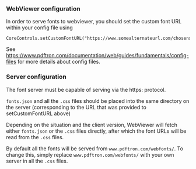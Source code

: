 ### WebViewer configuration
In order to serve fonts to webviewer, you should set the custom font URL within your config file using 
```
CoreControls.setCustomFontURL("https://www.somealternateurl.com/chosensubpath/");
``` 
See https://www.pdftron.com/documentation/web/guides/fundamentals/config-files for more details about config files.

### Server configuration

The font server must be capable of serving via the https: protocol.

`fonts.json` and all the `.css` files should be placed into the same directory on the server (corresponding to the URL that was provided to setCustomFontURL above)

Depending on the situation and the client version, WebViewer will fetch either `fonts.json` or the `.css` files directly, after which the font URLs will be read from the `.css` files.

By default all the fonts will be served from `www.pdftron.com/webfonts/`. To change this, simply replace `www.pdftron.com/webfonts/` with your own server in all the `.css` files. 
